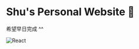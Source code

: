 # Shu's Personal Website 🐷

希望早日完成 ^^

![React](https://img.shields.io/badge/react-%2320232a.svg?style=for-the-badge&logo=react&logoColor=%2361DAFB)
